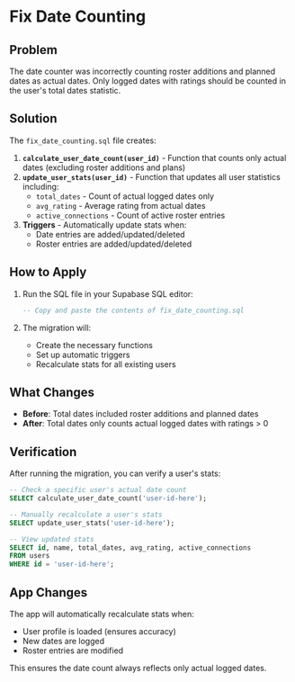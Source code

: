 # Fix Date Counting

## Problem
The date counter was incorrectly counting roster additions and planned dates as actual dates. Only logged dates with ratings should be counted in the user's total dates statistic.

## Solution
The `fix_date_counting.sql` file creates:

1. **`calculate_user_date_count(user_id)`** - Function that counts only actual dates (excluding roster additions and plans)
2. **`update_user_stats(user_id)`** - Function that updates all user statistics including:
   - `total_dates` - Count of actual logged dates only
   - `avg_rating` - Average rating from actual dates
   - `active_connections` - Count of active roster entries
3. **Triggers** - Automatically update stats when:
   - Date entries are added/updated/deleted
   - Roster entries are added/updated/deleted

## How to Apply

1. Run the SQL file in your Supabase SQL editor:
   ```sql
   -- Copy and paste the contents of fix_date_counting.sql
   ```

2. The migration will:
   - Create the necessary functions
   - Set up automatic triggers
   - Recalculate stats for all existing users

## What Changes

- **Before**: Total dates included roster additions and planned dates
- **After**: Total dates only counts actual logged dates with ratings > 0

## Verification

After running the migration, you can verify a user's stats:

```sql
-- Check a specific user's actual date count
SELECT calculate_user_date_count('user-id-here');

-- Manually recalculate a user's stats
SELECT update_user_stats('user-id-here');

-- View updated stats
SELECT id, name, total_dates, avg_rating, active_connections 
FROM users 
WHERE id = 'user-id-here';
```

## App Changes

The app will automatically recalculate stats when:
- User profile is loaded (ensures accuracy)
- New dates are logged
- Roster entries are modified

This ensures the date count always reflects only actual logged dates.